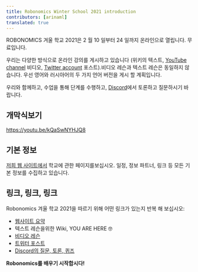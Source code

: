 ```yaml
---
title: Robonomics Winter School 2021 introduction
contributors: [arinaml]
translated: true
---
```


ROBONOMICS 겨울 학교 2021은 2 월 10 일부터 24 일까지 온라인으로 열립니다. 무료입니다.

우리는 다양한 방식으로 온라인 강의를 게시하고 있습니다 (위키의 텍스트, [YouTube channel](https://www.youtube.com/channel/UCrSiho1uB-1n6F8cZpCLhjQ) 비디오, [Twitter account](https://twitter.com/AIRA_Robonomics) 포스트).비디오 레슨과 텍스트 레슨은 동일하지 않습니다. 우선 영어와 러시아어의 두 가지 언어 버전을 게시 할 계획입니다.

우리와 함께하고, 수업을 통해 단계를 수행하고, [Discord](https://discord.gg/5UWNGNaAUf)에서 토론하고 질문하시기 바랍니다.

## 개막식보기

https://youtu.be/kQaSwNYHJQ8

## 기본 정보

[저희 웹 사이트에서](https://robonomics.network/blog/winter-robonomics-school/) 학교에 관한 페이지를보십시오. 일정, 정보 파트너, 링크 등 모든 기본 정보를 수집하고 있습니다.

## 링크, 링크, 링크

Robonomics 겨울 학교 2021을 따르기 위해 어떤 링크가 있는지 반복 해 보십시오:

- [웹사이트 요약](https://robonomics.network/blog/winter-robonomics-school/)
- 텍스트 레슨을위한 Wiki, YOU ARE HERE 🤓
- [비디오 레슨](https://www.youtube.com/channel/UCrSiho1uB-1n6F8cZpCLhjQ)
- [트위터 포스트](https://twitter.com/AIRA_Robonomics)
- [Discord의 질문, 토론, 퀴즈](https://discord.gg/5UWNGNaAUf)

**Robonomics를 배우기 시작합시다!**
